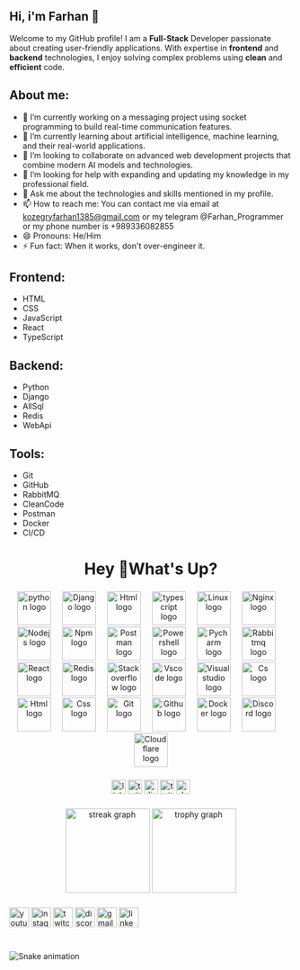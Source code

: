 ## Hi, i'm Farhan 👋
Welcome to my GitHub profile! I am a **Full-Stack** Developer passionate about creating user-friendly applications. With expertise in **frontend** and **backend** technologies, I enjoy solving complex problems using **clean** and **efficient** code.

## **About me:**
- 🔭 I’m currently working on a messaging project using socket programming to build real-time communication features.
- 🌱 I’m currently learning about artificial intelligence, machine learning, and their real-world applications.
- 👯 I’m looking to collaborate on advanced web development projects that combine modern AI models and technologies.
- 🤔 I’m looking for help with expanding and updating my knowledge in my professional field.
- 💬 Ask me about the technologies and skills mentioned in my profile.
- 📫 How to reach me: You can contact me via email at kozegryfarhan1385@gmail.com or my telegram @Farhan_Programmer or my phone number is +989336082855
- 😄 Pronouns: He/Him
- ⚡ Fun fact: When it works, don't over-engineer it.

## **Frontend:**
- HTML
- CSS
- JavaScript
- React
- TypeScript

## **Backend:**
- Python
- Django
- AllSql
- Redis
- WebApi

## **Tools:**
- Git
- GitHub
- RabbitMQ
- CleanCode
- Postman
- Docker
- CI/CD


<h1 align="center">Hey 👋What's Up?</h1>

###

<div align="center">
  <img src="https://skillicons.dev/icons?i=py" height="60" alt="python logo"  />
  <img width="12" />
  <img src="https://skillicons.dev/icons?i=django" height="60" alt="Django logo"  />
  <img width="12" />
  <img src="https://skillicons.dev/icons?i=js" height="60" alt="Html logo"  />
  <img width="12" />
  <img src="https://skillicons.dev/icons?i=ts" height="60" alt="typescript logo"  />
  <img width="12" />
  <img src="https://skillicons.dev/icons?i=linux" height="60" alt="Linux logo"  />
  <img width="12" />
  <img src="https://skillicons.dev/icons?i=nginx" height="60" alt="Nginx logo"  />
  <img width="12" />
  <img src="https://skillicons.dev/icons?i=nodejs" height="60" alt="Nodejs logo"  />
  <img width="12" />
  <img src="https://skillicons.dev/icons?i=npm" height="60" alt="Npm logo"  />
  <img width="12" />
  <img src="https://skillicons.dev/icons?i=postman" height="60" alt="Postman logo"  />
  <img width="12" />
  <img src="https://skillicons.dev/icons?i=powershell" height="60" alt="Powershell logo"  />
  <img width="12" />
  <img src="https://skillicons.dev/icons?i=pycharm" height="60" alt="Pycharm logo"  />
  <img width="12" />
  <img src="https://skillicons.dev/icons?i=rabbitmq" height="60" alt="Rabbitmq logo"  />
  <img width="12" />
  <img src="https://skillicons.dev/icons?i=react" height="60" alt="React logo"  />
  <img width="12" />
  <img src="https://skillicons.dev/icons?i=redis" height="60" alt="Redis logo"  />
  <img width="12" />
  <img src="https://skillicons.dev/icons?i=stackoverflow" height="60" alt="Stackoverflow logo"  />
  <img width="12" />
  <img src="https://skillicons.dev/icons?i=vscode" height="60" alt="Vscode logo"  />
  <img width="12" />
  <img src="https://skillicons.dev/icons?i=visualstudio" height="60" alt="Visualstudio logo"  />
  <img width="12" />
  <img src="https://skillicons.dev/icons?i=cs" height="60" alt="Cs logo"  />
  <img width="12" />
  <img src="https://skillicons.dev/icons?i=html" height="60" alt="Html logo"  />
  <img width="12" />
  <img src="https://skillicons.dev/icons?i=css" height="60" alt="Css logo"  />
  <img width="12" />
  <img src="https://skillicons.dev/icons?i=git" height="60" alt="Git logo"  />
  <img width="12" />
  <img src="https://skillicons.dev/icons?i=github" height="60" alt="Github logo"  />
  <img width="12" />
  <img src="https://skillicons.dev/icons?i=docker" height="60" alt="Docker logo"  />
  <img width="12" />
  <img src="https://skillicons.dev/icons?i=discord" height="60" alt="Discord logo"  />
  <img width="12" />
  <img src="https://skillicons.dev/icons?i=cloudflare" height="60" alt="Cloudflare logo"  />
</div>

###

<div align="center">
  <img src="https://img.shields.io/static/v1?message=LinkedIn&logo=linkedin&label=&color=0077B5&logoColor=white&labelColor=&style=for-the-badge" height="25" alt="linkedin logo"  />
  <img src="https://img.shields.io/static/v1?message=Twitter&logo=twitter&label=&color=1DA1F2&logoColor=white&labelColor=&style=for-the-badge" height="25" alt="twitter logo"  />
  <img src="https://img.shields.io/static/v1?message=Discord&logo=discord&label=&color=7289DA&logoColor=white&labelColor=&style=for-the-badge" height="25" alt="discord logo"  />
  <img src="https://img.shields.io/static/v1?message=Twitch&logo=twitch&label=&color=9146FF&logoColor=white&labelColor=&style=for-the-badge" height="25" alt="twitch logo"  />
  <img src="https://img.shields.io/static/v1?message=dev.to&logo=dev.to&label=&color=0A0A0A&logoColor=white&labelColor=&style=for-the-badge" height="25" alt="devto logo"  />
</div>

###

<div align="center">
  <img src="https://streak-stats.demolab.com?user=maurodesouza&locale=en&mode=daily&theme=dracula&hide_border=false&border_radius=5&order=3" height="150" alt="streak graph"  />
  <img src="https://github-profile-trophy.vercel.app?username=maurodesouza&theme=dracula&column=-1&row=1&margin-w=8&margin-h=8&no-bg=false&no-frame=false&order=4" height="150" alt="trophy graph"  />
</div>

###

<div align="left">
  <img src="https://img.shields.io/static/v1?message=Youtube&logo=youtube&label=&color=FF0000&logoColor=white&labelColor=&style=for-the-badge" height="35" alt="youtube logo"  />
  <img src="https://img.shields.io/static/v1?message=Instagram&logo=instagram&label=&color=E4405F&logoColor=white&labelColor=&style=for-the-badge" height="35" alt="instagram logo"  />
  <img src="https://img.shields.io/static/v1?message=Twitch&logo=twitch&label=&color=9146FF&logoColor=white&labelColor=&style=for-the-badge" height="35" alt="twitch logo"  />
  <img src="https://img.shields.io/static/v1?message=Discord&logo=discord&label=&color=7289DA&logoColor=white&labelColor=&style=for-the-badge" height="35" alt="discord logo"  />
  <img src="https://img.shields.io/static/v1?message=Gmail&logo=gmail&label=&color=D14836&logoColor=white&labelColor=&style=for-the-badge" height="35" alt="gmail logo"  />
  <img src="https://img.shields.io/static/v1?message=LinkedIn&logo=linkedin&label=&color=0077B5&logoColor=white&labelColor=&style=for-the-badge" height="35" alt="linkedin logo"  />
</div>

###

<br clear="both">

<img src="https://raw.githubusercontent.com/maurodesouza/maurodesouza/output/snake.svg" alt="Snake animation" />

###
